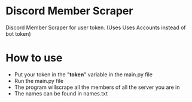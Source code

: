 # Discord Member Scraper
Discord Member Scraper for user token. (Uses Uses Accounts instead of bot token)

# How to use
- Put your token in the "__token__" variable in the main.py file
- Run the main.py file
- The program willscrape all the members of all the server you are in
- The names can be found in names.txt
